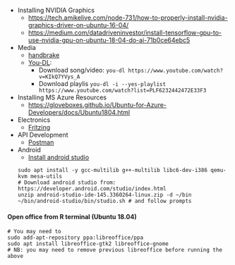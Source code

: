 * Installing NVIDIA Graphics
  * https://tech.amikelive.com/node-731/how-to-properly-install-nvidia-graphics-driver-on-ubuntu-16-04/
  * https://medium.com/datadriveninvestor/install-tensorflow-gpu-to-use-nvidia-gpu-on-ubuntu-18-04-do-ai-71b0ce64ebc5
* Media
  * [handbrake](https://handbrake.fr/)
  * [You-DL](https://rg3.github.io/youtube-dl/):
    * Download song/video: ```you-dl https://www.youtube.com/watch?v=KIkQ7YVys_A```
    * Download playlis ```you-dl -i --yes-playlist https://www.youtube.com/watch?list=PLF6232442472E33F3```
* Installing MS Azure Resources
  * https://gloveboxes.github.io/Ubuntu-for-Azure-Developers/docs/Ubuntu1804.html
* Electronics
  * [Fritzing](http://fritzing.org/)
* API Development
  * [Postman](https://www.getpostman.com/)
* Android
  * [Install android studio]()
   ``` 
   sudo apt install -y gcc-multilib g++-multilib libc6-dev-i386 qemu-kvm mesa-utils
   # Download android studio from: https://developer.android.com/studio/index.html
   unzip android-studio-ide-145.3360264-linux.zip -d ~/bin
   ~/bin/android-studio/bin/studio.sh # and follow prompts
   ```
#### Open office from R terminal (Ubuntu 18.04)
```
# You may need to 
sudo add-apt-repository ppa:libreoffice/ppa
sudo apt install libreoffice-gtk2 libreoffice-gnome
# NB: you may need to remove previous libreoffice before running the above
```
